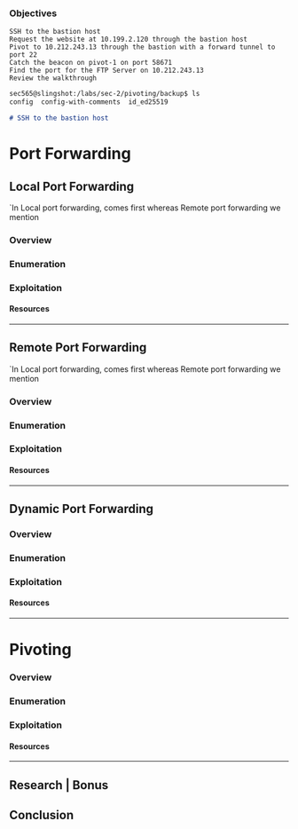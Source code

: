 
### Objectives

    SSH to the bastion host
    Request the website at 10.199.2.120 through the bastion host
    Pivot to 10.212.243.13 through the bastion with a forward tunnel to port 22
    Catch the beacon on pivot-1 on port 58671
    Find the port for the FTP Server on 10.212.243.13
    Review the walkthrough

```markdown
sec565@slingshot:/labs/sec-2/pivoting/backup$ ls
config  config-with-comments  id_ed25519

# SSH to the bastion host

```

# Port Forwarding

## Local Port Forwarding

`In Local port forwarding, <Local Port> comes first whereas Remote port forwarding we mention <Remote Port> 

### Overview

### Enumeration 

### Exploitation

#### Resources

-----
## Remote Port Forwarding

`In Local port forwarding, <Local Port> comes first whereas Remote port forwarding we mention <Remote Port>

### Overview

### Enumeration 

### Exploitation

#### Resources

-----
## Dynamic Port Forwarding 

### Overview

### Enumeration 

### Exploitation

#### Resources

-----
# Pivoting

### Overview

### Enumeration 

### Exploitation

#### Resources

-----
## Research | Bonus

## Conclusion

